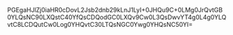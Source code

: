 PGEgaHJlZj0iaHR0cDovL2Jsb2dnb29kLnJ1LyI+0JHQu9C+0LMg0JrQvtGB0YLQsNC90LXQstC40YfQsCDQodGC0LXQv9Cw0L3QsDwvYT4g0L4g0YLQvtC8LCDQutCw0Log0YHQvtC30LTQsNGC0Ywg0YHQsNC50YI=
